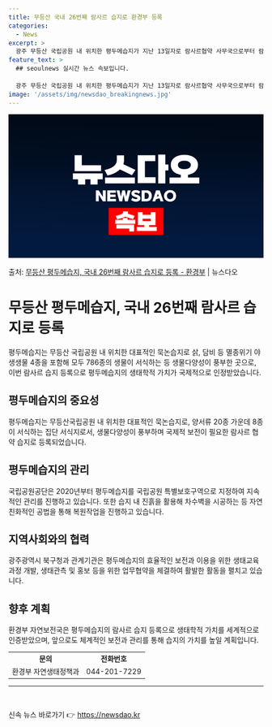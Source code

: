 ```yaml
---
title: 무등산 국내 26번째 람사르 습지로 환경부 등록
categories:
  - News
excerpt: >
  광주 무등산 국립공원 내 위치한 평두메습지가 지난 13일자로 람사르협약 사무국으로부터 람사르습지로 등록됐다.…
feature_text: >
  ## seoulnews 실시간 뉴스 속보입니다.

  광주 무등산 국립공원 내 위치한 평두메습지가 지난 13일자로 람사르협약 사무국으로부터 람사르습지로 등록됐다.…
image: '/assets/img/newsdao_breakingnews.jpg'
---
```


![뉴스다오 속보](/assets/img/newsdao_breakingnews.jpg)

<p>출처: <a href="https://newsdao.kr/3813" rel="dofollow">무등산 평두메습지, 국내 26번째 람사르 습지로 등록 - 환경부</a> | 뉴스다오</p>

<h1>무등산 평두메습지, 국내 26번째 람사르 습지로 등록</h1>
<p data-ke-size="size16">평두메습지는 무등산 국립공원 내 위치한 대표적인 묵논습지로 삵, 담비 등 멸종위기 야생생물 4종을 포함해 모두 786종의 생물이 서식하는 등 생물다양성이 풍부한 곳으로, 이번 람사르 습지 등록으로 평두메습지의 생태학적 가치가 국제적으로 인정받았습니다.</p>

<h2>평두메습지의 중요성</h2>
<p data-ke-size="size16">평두메습지는 무등산국립공원 내 위치한 대표적인 묵논습지로, 양서류 20종 가운데 8종이 서식하는 집단 서식지로서, 생물다양성이 풍부하며 국제적 보전이 필요한 람사르 협약 습지로 등록되었습니다.</p>

<h2>평두메습지의 관리</h2>
<p data-ke-size="size16">국립공원공단은 2020년부터 평두메습지를 국립공원 특별보호구역으로 지정하여 지속적인 관리를 진행하고 있습니다. 또한 습지 내 진흙을 활용해 차수벽을 시공하는 등 자연친화적인 공법을 통해 복원작업을 진행하고 있습니다.</p>

<h2>지역사회와의 협력</h2>
<p data-ke-size="size16">광주광역시 북구청과 관계기관은 평두메습지의 효율적인 보전과 이용을 위한 생태교육 과정 개발, 생태관측 및 홍보 등을 위한 업무협약을 체결하여 활발한 활동을 펼치고 있습니다.</p>

<h2>향후 계획</h2>
<p data-ke-size="size16">환경부 자연보전국은 평두메습지의 람사르 습지 등록으로 생태학적 가치를 세계적으로 인증받았으며, 앞으로도 체계적인 보전과 관리를 통해 습지의 가치를 높일 계획입니다.</p>

<table>
  <tr>
    <td style="text-align: center; height: 17px;"><b>문의</b></td>
    <td style="text-align: center; height: 17px;"><b>전화번호</b></td>
  </tr>
  <tr>
    <td style="text-align: center; height: 17px;">환경부 자연생태정책과</td>
    <td style="text-align: center; height: 17px;">044-201-7229</td>
  </tr>
</table>

<hr>
<p data-ke-size="size16">&nbsp;</p> 

신속 뉴스 바로가기 👉 <a href="https://newsdao.kr" rel="dofollow">https://newsdao.kr</a>


